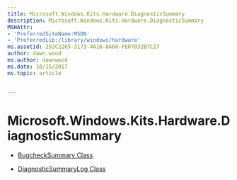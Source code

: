 ```yaml
---
title: Microsoft.Windows.Kits.Hardware.DiagnosticSummary
description: Microsoft.Windows.Kits.Hardware.DiagnosticSummary
MSHAttr:
- 'PreferredSiteName:MSDN'
- 'PreferredLib:/library/windows/hardware'
ms.assetid: 252C2265-3173-4A16-8A60-FE07032B7C27
author: dawn.wood
ms.author: dawnwood
ms.date: 10/15/2017
ms.topic: article


---
```


# Microsoft.Windows.Kits.Hardware.DiagnosticSummary


-   [BugcheckSummary Class](bugchecksummary-class.md)

-   [DiagnosticSummaryLog Class](diagnosticsummarylog-class.md)

 

 






